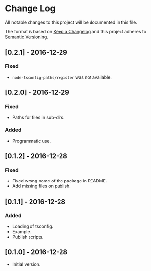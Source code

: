 # Change Log
All notable changes to this project will be documented in this file.

The format is based on [Keep a Changelog](http://keepachangelog.com/) 
and this project adheres to [Semantic Versioning](http://semver.org/).

## [0.2.1] - 2016-12-29
### Fixed
- `node-tsconfig-paths/register` was not available.

## [0.2.0] - 2016-12-29
### Fixed
- Paths for files in sub-dirs.
### Added
- Programmatic use.

## [0.1.2] - 2016-12-28
### Fixed
- Fixed wrong name of the package in README.
- Add missing files on publish.

## [0.1.1] - 2016-12-28
### Added
- Loading of tsconfig.
- Example.
- Publish scripts.

## [0.1.0] - 2016-12-28
- Initial version.

